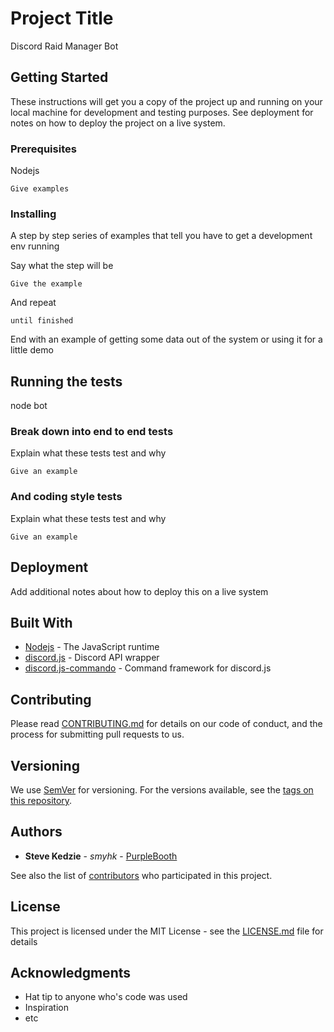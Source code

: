# Project Title

Discord Raid Manager Bot

## Getting Started

These instructions will get you a copy of the project up and running on your local machine for development and testing purposes. See deployment for notes on how to deploy the project on a live system.

### Prerequisites

Nodejs

```
Give examples
```

### Installing

A step by step series of examples that tell you have to get a development env running

Say what the step will be

```
Give the example
```

And repeat

```
until finished
```

End with an example of getting some data out of the system or using it for a little demo

## Running the tests

node bot

### Break down into end to end tests

Explain what these tests test and why

```
Give an example
```

### And coding style tests

Explain what these tests test and why

```
Give an example
```

## Deployment

Add additional notes about how to deploy this on a live system

## Built With

* [Nodejs](https://nodejs.org/en/docs/) - The JavaScript runtime
* [discord.js](https://discord.js.org/#/docs/main/stable/general/welcome) - Discord API wrapper
* [discord.js-commando](https://rometools.github.io/rome/) - Command framework for discord.js

## Contributing

Please read [CONTRIBUTING.md](https://gist.github.com/) for details on our code of conduct, and the process for submitting pull requests to us.

## Versioning

We use [SemVer](http://semver.org/) for versioning. For the versions available, see the [tags on this repository](https://github.com/smyhk/discord-raidman/tags). 

## Authors

* **Steve Kedzie** - *smyhk* - [PurpleBooth](https://github.com/smyhk)

See also the list of [contributors](https://github.com/smyhk/discord-raidman/contributors) who participated in this project.

## License

This project is licensed under the MIT License - see the [LICENSE.md](LICENSE.md) file for details

## Acknowledgments

* Hat tip to anyone who's code was used
* Inspiration
* etc

